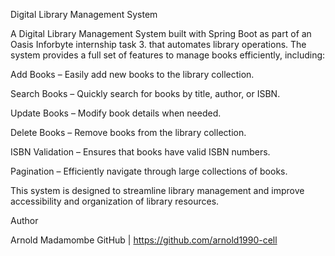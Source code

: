 Digital Library Management System

A  Digital Library Management System built with Spring Boot as part of an Oasis Inforbyte internship task 3. that automates library operations. The system provides a full set of features to manage books efficiently, including:

Add Books – Easily add new books to the library collection.

Search Books – Quickly search for books by title, author, or ISBN.

Update Books – Modify book details when needed.

Delete Books – Remove books from the library collection.

ISBN Validation – Ensures that books have valid ISBN numbers.

Pagination – Efficiently navigate through large collections of books.

This system is designed to streamline library management and improve accessibility and organization of library resources.

Author

Arnold Madamombe
GitHub
 | https://github.com/arnold1990-cell
